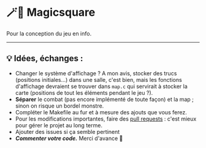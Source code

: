 # 🪄🔲 Magicsquare

Pour la conception du jeu en info.

___

## 💡 Idées, échanges :

- Changer le système d'affichage ? A mon avis, stocker des trucs (positions initiales...) dans une salle, c'est bien, 
mais les fonctions d'affichage devraient se trouver dans `map.c` qui servirait à stocker la carte (positions de tout les éléments pendant le jeu ?).
- **Séparer** le combat (pas encore implémenté de toute façon) et la map ; sinon on risque un bordel monstre.
- Compléter le Makefile au fur et à mesure des ajouts que vous ferez.
- Pour les modifications importantes, faire des [pull requests](https://docs.github.com/articles/using-pull-requests) : c'est mieux pour gérer le projet au long terme.
- Ajouter des issues si ça semble pertinent
- ***Commenter votre code.*** Merci d'avance 🙂
